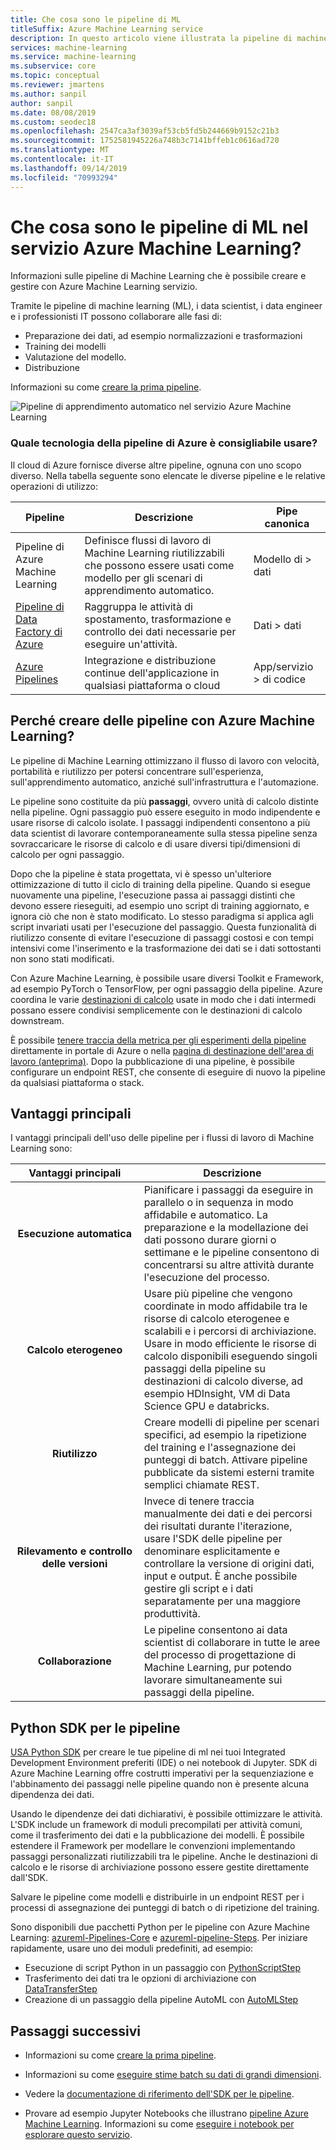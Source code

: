 ```yaml
---
title: Che cosa sono le pipeline di ML
titleSuffix: Azure Machine Learning service
description: In questo articolo viene illustrata la pipeline di machine learning che è possibile compilare con SDK di Azure Machine Learning per Python e i vantaggi dell'uso di pipeline. Le pipeline di Machine learning (ML) vengono utilizzate dai data scientist per creare, ottimizzare e gestire i flussi di lavoro di apprendimento automatico.
services: machine-learning
ms.service: machine-learning
ms.subservice: core
ms.topic: conceptual
ms.reviewer: jmartens
ms.author: sanpil
author: sanpil
ms.date: 08/08/2019
ms.custom: seodec18
ms.openlocfilehash: 2547ca3af3039af53cb5fd5b244669b9152c21b3
ms.sourcegitcommit: 1752581945226a748b3c7141bffeb1c0616ad720
ms.translationtype: MT
ms.contentlocale: it-IT
ms.lasthandoff: 09/14/2019
ms.locfileid: "70993294"
---
```

# <a name="what-are-ml-pipelines-in-azure-machine-learning-service"></a>Che cosa sono le pipeline di ML nel servizio Azure Machine Learning?

Informazioni sulle pipeline di Machine Learning che è possibile creare e gestire con Azure Machine Learning servizio. 

Tramite le pipeline di machine learning (ML), i data scientist, i data engineer e i professionisti IT possono collaborare alle fasi di:
+ Preparazione dei dati, ad esempio normalizzazioni e trasformazioni
+ Training dei modelli
+ Valutazione del modello.
+ Distribuzione

Informazioni su come [creare la prima pipeline](how-to-create-your-first-pipeline.md).

![Pipeline di apprendimento automatico nel servizio Azure Machine Learning](./media/concept-ml-pipelines/pipeline-flow.png)

<a name="compare"></a>
### <a name="which-azure-pipeline-technology-should-i-use"></a>Quale tecnologia della pipeline di Azure è consigliabile usare?

Il cloud di Azure fornisce diverse altre pipeline, ognuna con uno scopo diverso. Nella tabella seguente sono elencate le diverse pipeline e le relative operazioni di utilizzo:

| Pipeline | Descrizione | Pipe canonica |
| ---- | ---- | ---- |
| Pipeline di Azure Machine Learning | Definisce flussi di lavoro di Machine Learning riutilizzabili che possono essere usati come modello per gli scenari di apprendimento automatico. | Modello di > dati |
| [Pipeline di Data Factory di Azure](https://docs.microsoft.com/azure/data-factory/concepts-pipelines-activities) | Raggruppa le attività di spostamento, trasformazione e controllo dei dati necessarie per eseguire un'attività.  | Dati > dati |
| [Azure Pipelines](https://azure.microsoft.com/services/devops/pipelines/) | Integrazione e distribuzione continue dell'applicazione in qualsiasi piattaforma o cloud  | App/servizio > di codice |

## <a name="why-build-pipelines-with-azure-machine-learning"></a>Perché creare delle pipeline con Azure Machine Learning?

Le pipeline di Machine Learning ottimizzano il flusso di lavoro con velocità, portabilità e riutilizzo per potersi concentrare sull'esperienza, sull'apprendimento automatico, anziché sull'infrastruttura e l'automazione.

Le pipeline sono costituite da più **passaggi**, ovvero unità di calcolo distinte nella pipeline. Ogni passaggio può essere eseguito in modo indipendente e usare risorse di calcolo isolate.
I passaggi indipendenti consentono a più data scientist di lavorare contemporaneamente sulla stessa pipeline senza sovraccaricare le risorse di calcolo e di usare diversi tipi/dimensioni di calcolo per ogni passaggio.

Dopo che la pipeline è stata progettata, vi è spesso un'ulteriore ottimizzazione di tutto il ciclo di training della pipeline. Quando si esegue nuovamente una pipeline, l'esecuzione passa ai passaggi distinti che devono essere rieseguiti, ad esempio uno script di training aggiornato, e ignora ciò che non è stato modificato. Lo stesso paradigma si applica agli script invariati usati per l'esecuzione del passaggio. Questa funzionalità di riutilizzo consente di evitare l'esecuzione di passaggi costosi e con tempi intensivi come l'inserimento e la trasformazione dei dati se i dati sottostanti non sono stati modificati.

Con Azure Machine Learning, è possibile usare diversi Toolkit e Framework, ad esempio PyTorch o TensorFlow, per ogni passaggio della pipeline. Azure coordina le varie [destinazioni di calcolo](concept-azure-machine-learning-architecture.md) usate in modo che i dati intermedi possano essere condivisi semplicemente con le destinazioni di calcolo downstream.

È possibile [tenere traccia della metrica per gli esperimenti della pipeline](https://docs.microsoft.com/azure/machine-learning/service/how-to-track-experiments) direttamente in portale di Azure o nella [pagina di destinazione dell'area di lavoro (anteprima)](https://ml.azure.com). Dopo la pubblicazione di una pipeline, è possibile configurare un endpoint REST, che consente di eseguire di nuovo la pipeline da qualsiasi piattaforma o stack.

## <a name="key-advantages"></a>Vantaggi principali

I vantaggi principali dell'uso delle pipeline per i flussi di lavoro di Machine Learning sono:

|Vantaggi principali|Descrizione|
|:-------:|-----------|
|**Esecuzione&nbsp;automatica**|Pianificare i passaggi da eseguire in parallelo o in sequenza in modo affidabile e automatico. La preparazione e la modellazione dei dati possono durare giorni o settimane e le pipeline consentono di concentrarsi su altre attività durante l'esecuzione del processo. |
|**Calcolo eterogeneo**|Usare più pipeline che vengono coordinate in modo affidabile tra le risorse di calcolo eterogenee e scalabili e i percorsi di archiviazione. Usare in modo efficiente le risorse di calcolo disponibili eseguendo singoli passaggi della pipeline su destinazioni di calcolo diverse, ad esempio HDInsight, VM di Data Science GPU e databricks.|
|**Riutilizzo**|Creare modelli di pipeline per scenari specifici, ad esempio la ripetizione del training e l'assegnazione dei punteggi di batch. Attivare pipeline pubblicate da sistemi esterni tramite semplici chiamate REST.|
|**Rilevamento e controllo delle versioni**|Invece di tenere traccia manualmente dei dati e dei percorsi dei risultati durante l'iterazione, usare l'SDK delle pipeline per denominare esplicitamente e controllare la versione di origini dati, input e output. È anche possibile gestire gli script e i dati separatamente per una maggiore produttività.|
|**Collaborazione**|Le pipeline consentono ai data scientist di collaborare in tutte le aree del processo di progettazione di Machine Learning, pur potendo lavorare simultaneamente sui passaggi della pipeline.|

## <a name="the-python-sdk-for-pipelines"></a>Python SDK per le pipeline

[USA Python SDK](https://docs.microsoft.com/python/api/azureml-pipeline-core/?view=azure-ml-py) per creare le tue pipeline di ml nei tuoi Integrated Development Environment preferiti (IDE) o nei notebook di Jupyter. SDK di Azure Machine Learning offre costrutti imperativi per la sequenziazione e l'abbinamento dei passaggi nelle pipeline quando non è presente alcuna dipendenza dei dati. 

Usando le dipendenze dei dati dichiarativi, è possibile ottimizzare le attività. L'SDK include un framework di moduli precompilati per attività comuni, come il trasferimento dei dati e la pubblicazione dei modelli. È possibile estendere il Framework per modellare le convenzioni implementando passaggi personalizzati riutilizzabili tra le pipeline. Anche le destinazioni di calcolo e le risorse di archiviazione possono essere gestite direttamente dall'SDK.

Salvare le pipeline come modelli e distribuirle in un endpoint REST per i processi di assegnazione dei punteggi di batch o di ripetizione del training.

Sono disponibili due pacchetti Python per le pipeline con Azure Machine Learning: [azureml-Pipelines-Core](https://docs.microsoft.com/python/api/azureml-pipeline-core/?view=azure-ml-py) e [azureml-pipeline-Steps](https://docs.microsoft.com/python/api/azureml-pipeline-steps/?view=azure-ml-py). Per iniziare rapidamente, usare uno dei moduli predefiniti, ad esempio:

* Esecuzione di script Python in un passaggio con [PythonScriptStep](https://docs.microsoft.com/python/api/azureml-pipeline-steps/azureml.pipeline.steps.python_script_step.pythonscriptstep)
* Trasferimento dei dati tra le opzioni di archiviazione con [DataTransferStep](https://docs.microsoft.com/python/api/azureml-pipeline-steps/azureml.pipeline.steps.datatransferstep)
* Creazione di un passaggio della pipeline AutoML con [AutoMLStep](https://docs.microsoft.com/python/api/azureml-train-automl/azureml.train.automl.automlstep)

## <a name="next-steps"></a>Passaggi successivi

+ Informazioni su come [creare la prima pipeline](how-to-create-your-first-pipeline.md).

+ Informazioni su come [eseguire stime batch su dati di grandi dimensioni](tutorial-pipeline-batch-scoring-classification.md).

+ Vedere la [documentazione di riferimento dell'SDK per le pipeline](https://docs.microsoft.com/python/api/azureml-pipeline-core/?view=azure-ml-py).

+ Provare ad esempio Jupyter Notebooks che illustrano [pipeline Azure Machine Learning](https://github.com/Azure/MachineLearningNotebooks/blob/master/how-to-use-azureml/machine-learning-pipelines). Informazioni su come [eseguire i notebook per esplorare questo servizio](samples-notebooks.md).
